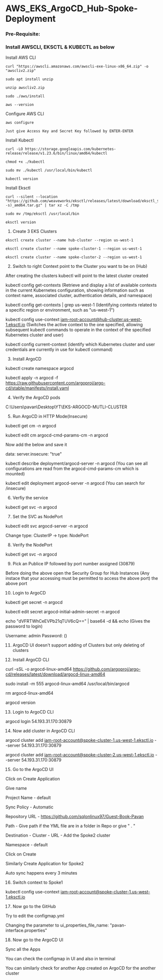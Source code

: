# AWS_EKS_ArgoCD_Hub-Spoke-Deployment

### Pre-Requisite:

### Install AWSCLI, EKSCTL & KUBECTL as below

Install AWS CLI
```
curl "https://awscli.amazonaws.com/awscli-exe-linux-x86_64.zip" -o "awscliv2.zip"

sudo apt install unzip

unzip awscliv2.zip

sudo ./aws/install

aws --version
```


Configure AWS CLI
```
aws configure
```
`Just give Access Key and Secret Key followed by ENTER-ENTER`


Install Kubectl
```
curl -LO https://storage.googleapis.com/kubernetes-release/release/v1.23.6/bin/linux/amd64/kubectl

chmod +x ./kubectl

sudo mv ./kubectl /usr/local/bin/kubectl

kubectl version
```


Install Eksctl
```
curl --silent --location "https://github.com/weaveworks/eksctl/releases/latest/download/eksctl_$(uname -s)_amd64.tar.gz" | tar xz -C /tmp 

sudo mv /tmp/eksctl /usr/local/bin

eksctl version
```



1. Create 3 EKS Clusters 
```
eksctl create cluster --name hub-cluster --region us-west-1
```
```
eksctl create cluster --name spoke-cluster-1 --region us-west-1
```
```
eksctl create cluster --name spoke-cluster-2 --region us-west-1
```

2. Switch to right Context point to the Cluster you want to be on (Hub)

After creating the clusters kubectl will point to the latest cluster created 

kubectl config get-contexts
(Retrieve and display a list of available contexts in the current Kubernetes configuration, showing information such as context name, associated cluster, authentication details, and namespace)

kubectl config get-contexts | grep us-west-1
(Identifying contexts related to a specific region or environment, such as "us-west-1")

kubectl config use-context iam-root-account@hub-cluster.us-west-1.eksctl.io
(Switches the active context to the one specified, allowing subsequent kubectl commands to operate in the context of the specified Kubernetes cluster and user)

kubectl config current-context
(identify which Kubernetes cluster and user credentials are currently in use for kubectl command)


3. Install  ArgoCD

kubectl create namespace argocd

kubectl apply -n argocd -f https://raw.githubusercontent.com/argoproj/argo-cd/stable/manifests/install.yaml


4. Verify the ArgoCD pods

C:\Users\pavan\Desktop\YT\EKS-ARGOCD-MUTLI-CLUSTER

5. Run ArgoCD in HTTP Mode(Insecure)

kubectl get cm -n argocd

kubectl edit cm argocd-cmd-params-cm -n argocd

Now add the below and save it 

data:
	server.insecure: "true"
	
kubectl describe deployment/argocd-server -n argocd
(You can see all configurations are read from the argocd-cmd-params-cm which is mounted)

kubectl edit deployment argocd-server -n argocd
(You can search for /insecure)


6. Verfiy the service

kubectl get svc -n argocd


7. Set the SVC as NodePort

kubectl edit svc argocd-server -n argocd

Change type: ClusterIP -> type: NodePort


8. Verify the NodePort

kubectl get svc -n argocd


9. Pick an Publice IP followed by port number assigned (30879)

Before doing the above open the Security Group for Hub Instances (Any instace that your accessing must be permitted to access the above port) the above port 


10. Login to ArgoCD

kubectl get secret -n argocd

kubectl edit secret argocd-initial-admin-secret -n argocd

echo "dVFRTWhCeEVPb21qTUV6cQ==" | base64 -d && echo
(Gives the password to login)

Username: admin
Password: ()


11. ArgoCD UI doesn't support adding of Clusters but only deleting of clusters


12. Install ArgoCD CLI

curl -sSL -o argocd-linux-amd64 https://github.com/argoproj/argo-cd/releases/latest/download/argocd-linux-amd64

sudo install -m 555 argocd-linux-amd64 /usr/local/bin/argocd

rm argocd-linux-amd64

argocd version


13. Login to ArgoCD CLI

argocd login 54.193.31.170:30879


14. Now add cluster in ArgoCD CLI

argocd cluster add iam-root-account@spoke-cluster-1.us-west-1.eksctl.io --server 54.193.31.170:30879

argocd cluster add iam-root-account@spoke-cluster-2.us-west-1.eksctl.io --server 54.193.31.170:30879


15. Go to the ArgoCD UI

Click on Create Application

Give name

Project Name - default

Sync Policy - Automatic

Repository URL - https://github.com/sqlonlinux97/Guest-Book-Pavan

Path - Give path if the YML file are in a folder in Repo or give " . "  

Destination - Cluster - URL - Add the Spoke2 cluster

Namespace - default 

Click on Create 

Similarly Create Application for Spoke2

Auto sync happens every 3 minutes


16. Switch context to Spoke1

kubectl config use-context iam-root-account@spoke-cluster-1.us-west-1.eksctl.io


17. Now go to the GitHub 

Try to edit the configmap.yml 

Changing the parameter to ui_properties_file_name: "pavan-interface.properties"


18. Now go to the ArgoCD UI 

Sync all the Apps 

You can check the configmap in UI and also in terminal

You can similarly check for another App created on ArgoCD for the another cluster
